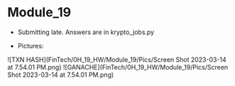 # Module_19

* Submitting late. Answers are in krypto_jobs.py

* Pictures:

![TXN HASH](FinTech/0H_19_HW/Module_19/Pics/Screen Shot 2023-03-14 at 7.54.01 PM.png)
![GANACHE](FinTech/0H_19_HW/Module_19/Pics/Screen Shot 2023-03-14 at 7.54.01 PM.png)